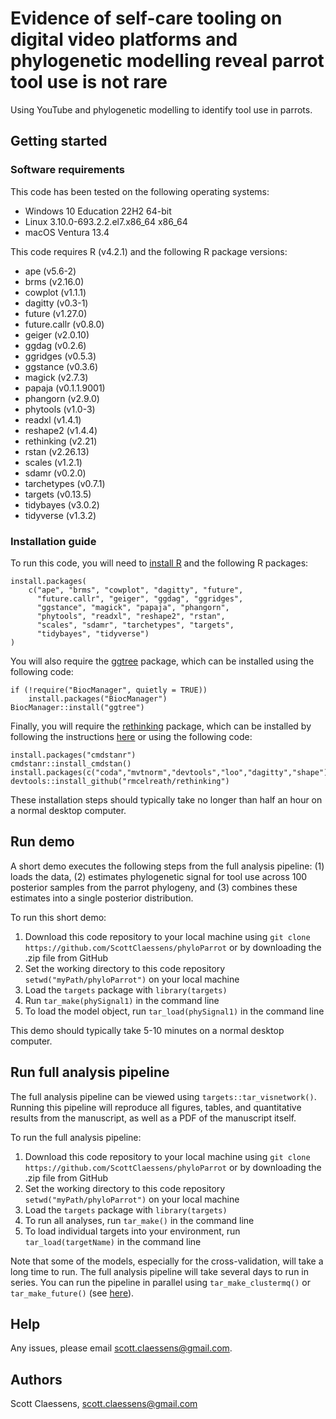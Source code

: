 # Evidence of self-care tooling on digital video platforms and phylogenetic modelling reveal parrot tool use is not rare

Using YouTube and phylogenetic modelling to identify tool use in parrots.

## Getting started

### Software requirements

This code has been tested on the following operating systems:

- Windows 10 Education 22H2 64-bit
- Linux 3.10.0-693.2.2.el7.x86_64 x86_64
- macOS Ventura 13.4

This code requires R (v4.2.1) and the following R package versions:

- ape (v5.6-2)
- brms (v2.16.0)
- cowplot (v1.1.1)
- dagitty (v0.3-1)
- future (v1.27.0)
- future.callr (v0.8.0)
- geiger (v2.0.10)
- ggdag (v0.2.6)
- ggridges (v0.5.3)
- ggstance (v0.3.6)
- magick (v2.7.3)
- papaja (v0.1.1.9001)
- phangorn (v2.9.0)
- phytools (v1.0-3)
- readxl (v1.4.1)
- reshape2 (v1.4.4)
- rethinking (v2.21)
- rstan (v2.26.13)
- scales (v1.2.1)
- sdamr (v0.2.0)
- tarchetypes (v0.7.1)
- targets (v0.13.5)
- tidybayes (v3.0.2)
- tidyverse (v1.3.2)

### Installation guide

To run this code, you will need to [install R](https://www.r-project.org/) and the following R packages:

```
install.packages(
    c("ape", "brms", "cowplot", "dagitty", "future",
      "future.callr", "geiger", "ggdag", "ggridges",
      "ggstance", "magick", "papaja", "phangorn", 
      "phytools", "readxl", "reshape2", "rstan", 
      "scales", "sdamr", "tarchetypes", "targets",
      "tidybayes", "tidyverse")
)
```

You will also require the [ggtree](https://bioconductor.org/packages/release/bioc/html/ggtree.html) package, which can be installed using the following code:

```
if (!require("BiocManager", quietly = TRUE))
    install.packages("BiocManager")
BiocManager::install("ggtree")
```

Finally, you will require the [rethinking](https://github.com/rmcelreath/rethinking) package, which can be installed by following the instructions [here](https://github.com/rmcelreath/rethinking#installation) or using the following code:

```
install.packages("cmdstanr")
cmdstanr::install_cmdstan()
install.packages(c("coda","mvtnorm","devtools","loo","dagitty","shape"))
devtools::install_github("rmcelreath/rethinking")
```

These installation steps should typically take no longer than half an hour on a normal desktop computer.

## Run demo

A short demo executes the following steps from the full analysis pipeline: (1) loads the data, (2) estimates phylogenetic signal for tool use across 100 posterior samples from the parrot phylogeny, and (3) combines these estimates into a single posterior distribution.

To run this short demo:

1. Download this code repository to your local machine using `git clone https://github.com/ScottClaessens/phyloParrot` or by downloading the .zip file from GitHub
2. Set the working directory to this code repository `setwd("myPath/phyloParrot")` on your local machine
3. Load the `targets` package with `library(targets)`
3. Run `tar_make(phySignal1)` in the command line
4. To load the model object, run `tar_load(phySignal1)` in the command line

This demo should typically take 5-10 minutes on a normal desktop computer.

## Run full analysis pipeline

The full analysis pipeline can be viewed using `targets::tar_visnetwork()`. Running this pipeline will reproduce all figures, tables, and quantitative results from the manuscript, as well as a PDF of the manuscript itself.

To run the full analysis pipeline:

1. Download this code repository to your local machine using `git clone https://github.com/ScottClaessens/phyloParrot` or by downloading the .zip file from GitHub
2. Set the working directory to this code repository `setwd("myPath/phyloParrot")` on your local machine
3. Load the `targets` package with `library(targets)`
4. To run all analyses, run `tar_make()` in the command line
5. To load individual targets into your environment, run `tar_load(targetName)` in the command line

Note that some of the models, especially for the cross-validation, will take a long time to run. The full analysis pipeline will take several days to run in series. You can run the pipeline in parallel using `tar_make_clustermq()` or `tar_make_future()` (see [here](https://books.ropensci.org/targets/hpc.html)).

## Help

Any issues, please email scott.claessens@gmail.com.

## Authors

Scott Claessens, scott.claessens@gmail.com

